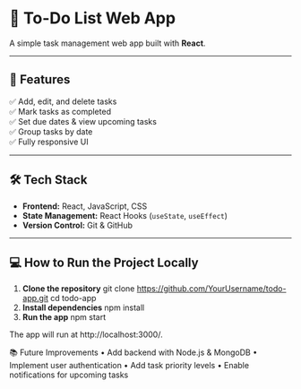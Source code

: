 # 📝 To-Do List Web App

A simple task management web app built with **React**.

---

## 🚀 Features
✅ Add, edit, and delete tasks  
✅ Mark tasks as completed  
✅ Set due dates & view upcoming tasks  
✅ Group tasks by date  
✅ Fully responsive UI  

---

## 🛠 Tech Stack
- **Frontend:** React, JavaScript, CSS  
- **State Management:** React Hooks (`useState`, `useEffect`)  
- **Version Control:** Git & GitHub  

---

## 💻 How to Run the Project Locally
1. **Clone the repository**
   git clone https://github.com/YourUsername/todo-app.git
   cd todo-app
2. **Install dependencies**
   npm install
3. **Run the app**
   npm start

The app will run at http://localhost:3000/.

📚 Future Improvements
	•	Add backend with Node.js & MongoDB
	•	Implement user authentication
	•	Add task priority levels
	•	Enable notifications for upcoming tasks

